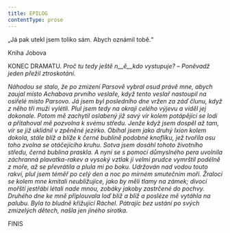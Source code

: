 ```yaml
---
title: EPILOG
contentType: prose
---
```


<section>

„Já pak utekl jsem toliko sám. Abych oznámil tobě.“

Kniha Jobova

KONEC DRAMATU. _Proč tu tedy ještě n__ě__kdo vystupuje?_ _–_ _Poněvadž jeden přežil ztroskotání._

_Náhodou se stalo, že po zmizení Parsově vybral osud právě mne, abych zaujal místo Achabova prvního veslaře, když tento veslař nastoupil na osiřelé místo Parsovo. Já jsem byl posledního dne vržen za záď člunu, když z něho tři muži vylétli. Plul jsem tedy na okraji celého výjevu a viděl jej dokonale. Potom mě zachytil oslabený již savý vír kolem potápějící se lodi a přitahoval mě pozvolna k svému středu. Jenže když jsem dospěl až tam, vír se již uklidnil v zpěněné jezírko. Obíhal jsem jako druhý Ixion kolem dokola, stále blíž a blíže k černé bublině podobné knoflíku, jež tvořila osu toho zvolna se otáčejícího kruhu. Sotva jsem dosáhl tohoto životního středu, černá bublina praskla. A nyní se s pomocí důmyslného pera uvolnila záchranná plavatka-rakev a vysoký vztlak ji velmi prudce vymrštil podélně z moře, až se převrátila a plula mi po boku. Udržován nad vodou touto rakví, plul jsem téměř po celý den a noc po mírném smutečním moři. Žraloci se kolem mne kmitali neubližujíce, jako by měli tlamy na zámek; divocí mořští jestřábi létali nade mnou, zobáky jakoby zastrčené do pochvy. Druhého dne ke mně připlouvala loď blíž a blíž a posléze mě vytáhla na palubu. Byla to bludně křižující Ráchel. Pátrajíc bez ustání po svých zmizelých dětech, našla jen jiného sirotka._

</section>

<section>

FINIS

</section>
